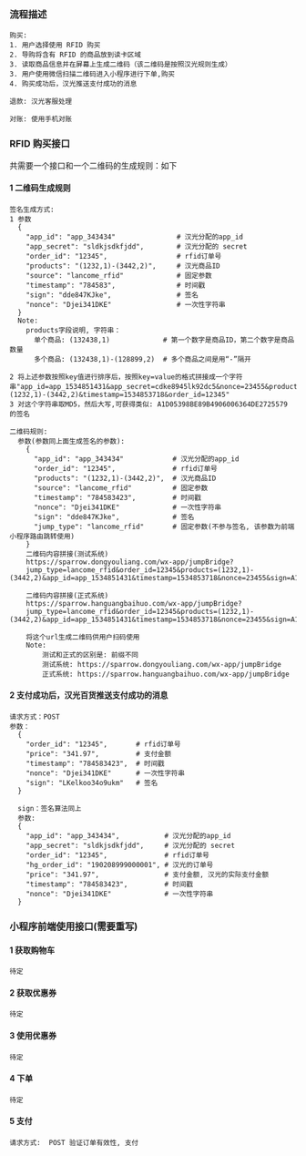 
### 流程描述 ###
    购买:
    1. 用户选择使用 RFID 购买
    2. 导购将含有 RFID 的商品放到读卡区域
    3. 读取商品信息并在屏幕上生成二维码（该二维码是按照汉光规则生成）
    3. 用户使用微信扫描二维码进入小程序进行下单,购买
    4. 购买成功后，汉光推送支付成功的消息

    退款: 汉光客服处理

    对账: 使用手机对账


### RFID 购买接口 ###
共需要一个接口和一个二维码的生成规则：如下

#### 1 二维码生成规则 ####
    签名生成方式:
    1 参数
      {
        "app_id": "app_343434"               # 汉光分配的app_id
        "app_secret": "sldkjsdkfjdd",        # 汉光分配的 secret
        "order_id": "12345",                 # rfid订单号
        "products": "(1232,1)-(3442,2)",     # 汉光商品ID
        "source": "lancome_rfid"             # 固定参数
        "timestamp": "784583",               # 时间戳
        "sign": "dde847KJke",                # 签名
        "nonce": "Djei341DKE"                # 一次性字符串
      }
      Note:
        products字段说明, 字符串：
          单个商品: (132438,1)             # 第一个数字是商品ID，第二个数字是商品数量
          多个商品: (132438,1)-(128899,2)  # 多个商品之间是用“-”隔开

    2 将上述参数按照key值进行排序后，按照key=value的格式拼接成一个字符串"app_id=app_1534851431&app_secret=cdke8945lk92dc5&nonce=23455&products=(1232,1)-(3442,2)&timestamp=1534853718&order_id=12345"
    3 对这个字符串取MD5，然后大写,可获得类似: A1D05398BE89B4906006364DE2725579 的签名

    二维码规则:
      参数(参数同上面生成签名的参数):
        {
          "app_id": "app_343434"            # 汉光分配的app_id
          "order_id": "12345",              # rfid订单号
          "products": "(1232,1)-(3442,2)",  # 汉光商品ID
          "source": "lancome_rfid"          # 固定参数
          "timestamp": "784583423",         # 时间戳
          "nonce": "Djei341DKE"             # 一次性字符串
          "sign": "dde847KJke",             # 签名
          "jump_type": "lancome_rfid"       # 固定参数(不参与签名, 该参数为前端小程序路由跳转使用)
        }
        二维码内容拼接(测试系统)
        https://sparrow.dongyouliang.com/wx-app/jumpBridge?
        jump_type=lancome_rfid&order_id=12345&products=(1232,1)-(3442,2)&app_id=app_1534851431&timestamp=1534853718&nonce=23455&sign=A1D05398BE89B4906006364DE2725579

        二维码内容拼接(正式系统)
        https://sparrow.hanguangbaihuo.com/wx-app/jumpBridge?
        jump_type=lancome_rfid&order_id=12345&products=(1232,1)-(3442,2)&app_id=app_1534851431&timestamp=1534853718&nonce=23455&sign=A1D05398BE89B4906006364DE2725579

        将这个url生成二维码供用户扫码使用
        Note:
            测试和正式的区别是: 前缀不同
            测试系统: https://sparrow.dongyouliang.com/wx-app/jumpBridge
            正式系统: https://sparrow.hanguangbaihuo.com/wx-app/jumpBridge

#### 2 支付成功后，汉光百货推送支付成功的消息 ####

    请求方式：POST
    参数：
      {
        "order_id": "12345",       # rfid订单号
        "price": "341.97",         # 支付金额
        "timestamp": "784583423",  # 时间戳
        "nonce": "Djei341DKE"      # 一次性字符串
        "sign": "LKelkoo34o9ukm"   # 签名
      }

      sign：签名算法同上
      参数:
      {
        "app_id": "app_343434",           # 汉光分配的app_id
        "app_secret": "sldkjsdkfjdd",     # 汉光分配的 secret
        "order_id": "12345",              # rfid订单号
        "hg_order_id": "190208999000001", # 汉光的订单号
        "price": "341.97",                # 支付金额, 汉光的实际支付金额
        "timestamp": "784583423",         # 时间戳
        "nonce": "Djei341DKE"             # 一次性字符串
      }

### 小程序前端使用接口(需要重写) ###

#### 1 获取购物车 ####

    待定

#### 2 获取优惠券 ####

    待定

#### 3 使用优惠券 ####

    待定

#### 4 下单 ####

    待定

#### 5 支付 ####

    请求方式:  POST 验证订单有效性, 支付
